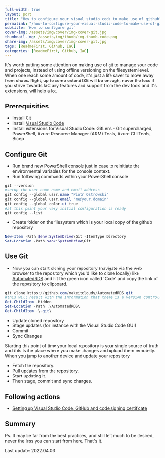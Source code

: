 ```yaml
---
full-width: true
layout: post
title: "How to configure your visual studio code to make use of github"
permalink: "/how-to-configure-your-visual-studio-code-to-make-use-of-github/"
subtitle: "How to configure git"
cover-img: /assets/img/cover/img-cover-git.jpg
thumbnail-img: /assets/img/thumb/img-thumb-code.png
share-img: /assets/img/cover/img-cover-git.jpg
tags: [ReadmeFirst, Github, IaC]
categories: [ReadmeFirst, Github, IaC]
---
```

It's worth putting some attention on making use of git to manage your code and projects, instead of using offline versioning on the filesystem level. When one reach some amount of code, it's just a life saver to move away from chaos. Right, up to some extend ISE will be enough, never the less if you strive towards IaC any features and support from the dev tools and it's extensions, will help a lot.

## Prerequisities

+ Install [Git](https://git-scm.com/downloads)
+ Install [Visual Studio Code](https://code.visualstudio.com/)
+ Install extensions for Visual Studio Code: GitLens - Git supercharged, PowerShell, Azure Resource Manager (ARM) Tools, Azure CLI Tools, Bicep

## Configure Git

+ Run brand new PowerShell console just in case to reinitiate the environmental variables for the console context.
+ Run following commands within your PowerShell console

```powershell
git --version
#setup the user name name and email address
git config --global user.name "Piotr Ostrowski"
git config --global user.email "me@your.domain"
git config --global color.ui true
#at this point your very initial configuration is ready
git config --list
```

+ Create folder on the filesystem which is your local copy of the github repository

```powershell
New-Item -Path $env:SystemDrive\Git -ItemType Directory
Set-Location -Path $env:SystemDrive\Git
```

## Use Git

+ Now you can start cloning your repository (navigate via the web browser to the repository which you'd like to clone locally) like [AutomatedRDS](https://github.com/makeitcloudy/AutomatedRDS) and hit the green icon called 'Code' and copy the link of the repository to clipboard.

```powershell
git clone https://github.com/makeitcloudy/AutomatedRDS.git
#this will result with the information that there is a version controlling within the folder you cloned
Get-ChildItem -Hidden
Set-Location -Path .\AutomatedRDS\
Get-ChildItem .\.git\
```

+ Update cloned repository
+ Stage updates (for instance with the Visual Studio Code GUI)
+ Commit
+ Sync Changes

Starting this point of time your local repository is your single source of truth and this is the place where you make changes and upload them remotelly. When you jump to another device and update your repository

+ Fetch the repository.
+ Pull updates from the repository.
+ Start updating it.
+ Then stage, commit and sync changes.

## Following actions

+ [Setting up Visual Studio Code, GitHub and code signing certificate](https://www.citrixlab.dk/archives/1612)

## Summary

Ps. It may be far from the best practices, and still left much to be desired, never the less you can start from here.
That's it.

Last update: 2022.04.03
